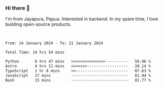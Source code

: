 ### Hi there 👋

I'm from Jayapura, Papua. Interested in backend. In my spare time, I love building open-source products.

<br>

 
 <!--START_SECTION:waka-->

```txt
From: 14 January 2024 - To: 21 January 2024

Total Time: 14 hrs 54 mins

Python       8 hrs 47 mins   >>>>>>>>>>>>>>>----------   58.96 %
Astro        4 hrs 11 mins   >>>>>>>------------------   28.14 %
TypeScript   1 hr 8 mins     >>-----------------------   07.63 %
JavaScript   17 mins         -------------------------   01.94 %
Bash         15 mins         -------------------------   01.77 %
```

<!--END_SECTION:waka-->
